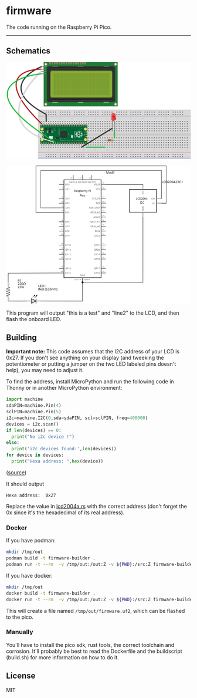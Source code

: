 # firmware

The code running on the Raspberry Pi Pico.

---

## Schematics

![Image of breadboard](breadboard.svg)

![Image of breadboard](schematic.svg)

This program will output "this is a test" and "line2" to the LCD, and then flash the onboard LED.

## Building

**Important note:** This code assumes that the I2C address of your LCD is 0x27. If you don't see anything on your display (and tweeking the potentiometer or putting a jumper on the two LED labeled pins doesn't help), you may need to adjust it. 

To find the address, install MicroPython and run the following code in Thonny or in another MicroPython environment:

```python
import machine
sdaPIN=machine.Pin(4)
sclPIN=machine.Pin(5)
i2c=machine.I2C(0,sda=sdaPIN, scl=sclPIN, freq=400000)
devices = i2c.scan()
if len(devices) == 0:
  print("No i2c device !")
else:
  print('i2c devices found:',len(devices))
for device in devices:
  print("Hexa address: ",hex(device))
```
([source](https://peppe8o.com/using-i2c-lcd-display-with-raspberry-pi-pico-and-micropython/))

It should output

```
Hexa address:  0x27
```

Replace the value in [lcd2004a.rs](https://github.com/OrganomagnesiumHalide/firmware/blob/main/rust_lib/src/pico/perifs/lcd2004a.rs#L22) with the correct address (don't forget the 0x since it's the hexadecimal of its real address).

### Docker

If you have podman:

```bash
mkdir /tmp/out
podman build -t firmware-builder .
podman run -t --rm  -v /tmp/out:/out:Z -v ${PWD}:/src:Z firmware-builder
```

If you have docker:

```bash
mkdir /tmp/out
docker build -t firmware-builder .
docker run -t --rm  -v /tmp/out:/out:Z -v ${PWD}:/src:Z firmware-builder
```

This will create a file named `/tmp/out/firmware.uf2`, which can be flashed to the pico.

### Manually

You'll have to install the pico sdk, rust tools, the correct toolchain and corrosion. It'll probably be best to read the Dockerfile and the buildscript (build.sh) for more information on how to do it.

## License

MIT
